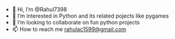 - 👋 Hi, I’m @Rahul7398
- 👀 I’m interested in Python and its related pojects like pygames
- 💞️ I’m looking to collaborate on fun python projects
- 📫 How to reach me rahulac1599@gmail.com

<!---
Rahul7398/Rahul7398 is a ✨ special ✨ repository because its `README.md` (this file) appears on your GitHub profile.
You can click the Preview link to take a look at your changes.
--->
